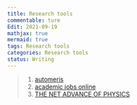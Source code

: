 ```yaml
---
title: Research tools
commentable: ture
Edit: 2021-09-19
mathjax: true
mermaid: true
tags: Research tools 
categories: Research tools
status: Writing
---
```

>1. [automeris](https://apps.automeris.io/wpd/)
>2. [academic jobs online](https://academicjobsonline.org/ajo/jobs/19212)
>3. [THE NET ADVANCE OF PHYSICS](http://web.mit.edu/redingtn/www/netadv/)

